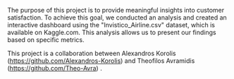 
The purpose of this project is to provide meaningful insights into customer satisfaction. To achieve this goal, we conducted an analysis and created an interactive dashboard using the "Invistico_Airline.csv" dataset, which is available on Kaggle.com. This analysis allows us to present our findings based on specific metrics.


This project is a collaboration between Alexandros Korolis (https://github.com/Alexandros-Korolis) and Theofilos Avramidis (https://github.com/Theo-Avra) .





